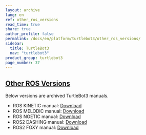 ```yaml
---
layout: archive
lang: en
ref: other_ros_versions
read_time: true
share: true
author_profile: false
permalink: /docs/en/platform/turtlebot3/other_ros_versions/
sidebar:
  title: TurtleBot3
  nav: "turtlebot3"
product_group: turtlebot3
page_number: 37
---
```


<div style="counter-reset: h1 13"></div>
<div style="counter-reset: h2 5"></div>

<!--[dummy Header 1]>
  <h1 id="dummy">More Info</h1>
  <h2 id="dummy">Contact Us</h2>
  <p class="dummy_content">Contact Point regarding use of TurtleBot3</p>
<![end dummy Header 1]-->

## [Other ROS Versions](#other-ros-versions)
Below versions are archived TurtleBot3 manuals.

* ROS KINETIC manual: [Download](http:)
* ROS MELODIC manual: [Download](http:)
* ROS NOETIC manual: [Download](http:)
* ROS2 DASHING manual: [Download](http:)
* ROS2 FOXY manual: [Download](http:)
